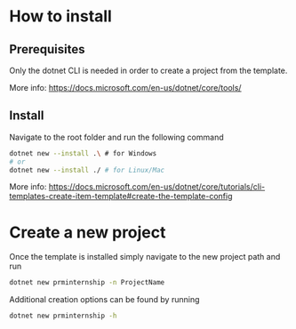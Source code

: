 # How to install
## Prerequisites
Only the dotnet CLI is needed in order to create a project from the template.

More info: https://docs.microsoft.com/en-us/dotnet/core/tools/
## Install
Navigate to the root folder and run the following command
 
```bash
dotnet new --install .\ # for Windows
# or
dotnet new --install ./ # for Linux/Mac
```

More info: https://docs.microsoft.com/en-us/dotnet/core/tutorials/cli-templates-create-item-template#create-the-template-config

# Create a new project
Once the template is installed simply navigate to the new project path and run
```bash
dotnet new prminternship -n ProjectName
```

Additional creation options can be found by running
```bash
dotnet new prminternship -h
```